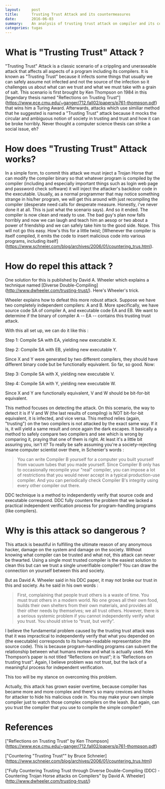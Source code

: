 ```yaml
---
layout:     post
title:      Trusting Trust Attack and its countermeasures
date:       2016-06-03
summary:    An analysis of trusting trust attack on compiler and its coutermeasures
categories: tugas
---
```


# What is "Trusting Trust" Attack ?

"Trusting Trust" Attack is a classic scenario of a crippling and uneraseable attack that affects all aspects of a program including its compilers. It is known as "Trusting Trust" because it infects some things that usually we can safely assume not infected and not the source of the infection so it challenges us about what can we trust and what we must take with a grain of salt. This scenario is first brought by Ken Thompson on 1984 in this [legendary thesis named "Reflections on Trusting Trust"] (https://www.ece.cmu.edu/~ganger/712.fall02/papers/p761-thompson.pdf) that wins him a Turing Award. Afterwards, attacks which use similiar method that he suggested is named a "Trusting Trust" attack because it mocks the circular and ambiguous notion of society in trusting and trust and how it can be broke horribly. Never thought a computer science thesis can strike a social issue, eh?

# How does "Trusting Trust" Attack works?

In a simple form, to commit this attack we must inject a Trojan Horse that can modify the compiler binary so that whatever program is compiled by the compiler (including and especially important things such as login web page and password check software) it will inject the attacker's backdoor code in the executable.
Usually, as a normal programmer that may notice something strange in his/her program, we will get this around with just recompiling the compiler (desperate need calls for desperate measure. Honestly, i've never done it at all. This is just what the scenario says). And so it ended. The compiler is now clean and ready to use. The bad guy's plan now falls horribly and now we can laugh and teach him an aesop or two about a power of friendship and we can safely take him to the good side. Nope. This will not go this easy.
How's this for a little twist; [Whenever the compiler is itself compiled, it emits the code to insert malicious code into various programs, including itself] (https://www.schneier.com/blog/archives/2006/01/countering_trus.html). 

# How do repel this attack ?

One solution for this is published by David A. Wheeler which explains a technique named [Diverse Double-Compiling] (http://www.dwheeler.com/trusting-trust/). Here's Wheeler's trick.

Wheeler explains how to defeat this more robust attack. Suppose we have two completely independent compilers: A and B. More specifically, we have source code SA of compiler A, and executable code EA and EB. We want to determine if the binary of compiler A -- EA -- contains this trusting trust attack.

With this all set up, we can do it like this :

Step 1: Compile SA with EA, yielding new executable X.

Step 2: Compile SA with EB, yielding new executable Y.

Since X and Y were generated by two different compilers, they should have different binary code but be functionally equivalent. So far, so good. Now:

Step 3: Compile SA with X, yielding new executable V.

Step 4: Compile SA with Y, yielding new executable W.

Since X and Y are functionally equivalent, V and W should be bit-for-bit equivalent.

This method focuses on detecting the attack. On this scenario, the way to detect it is if V and W (the last results of compilng) is NOT bit-for-bit equivalent, it is infected, and vice versa.
This method relies (again, "trusting") on the two compilers is not attacked by the exact same way. If it is, it will yield a same result and once again the dark escapes. It basically a method to safely compare two compilers and see which is wrong by comparing it, praying that one of them is right. At least it's a little bit assuring you, isn't it? To really be safe assuming you're a society-rejecting insane computer scientist over there, in Schenier's words :

>  You can write Compiler B yourself for a computer you built yourself from vacuum tubes that you made yourself. Since Compiler B only has to occasionally recompile your "real" compiler, you can impose a lot of restrictions that you would never accept in a typical production-use compiler. And you can periodically check Compiler B's integrity using every other compiler out there. 

DDC technique is a method to independently verify that source code and executable correspond. DDC fully counters the problem that we lacked a practical independent verification process for program-handling programs (like compilers).

# Why is this attack so dangerous ?

This attack is beautiful in fulfilling the ultimate reason of any anonymous hacker, damage on the system and damage on the society. Without knowing what compiler can be trusted and what not, this attack can never be thwarted. Using a single most trusted compiler is the easiest solution to clean this but can we trust a single unverifiable compiler? You can draw the connection on yourself between this and society. 

But as David A. Wheeler said in his DDC paper, it may not broke our trust in this and society. As he said in his own words :
>First, complaining that people trust others is a waste of time. You must trust others in a modern world. No one grows all their own food, builds their own shelters from their own materials, and provides all their other needs by themselves; we all trust others. However, there is a serious systemic problem if you cannot independently verify what you trust. You should strive to “trust, but verify”.

I believe the fundamental problem caused by the trusting trust attack was that it was impractical to independently verify that what you depended on (the executable) corresponds to its human-readable representation (the source code). This is because program-handling programs can subvert the relationship between what humans review and what is actually used. Ken Thompson’s paper is not titled “Reflections on trust”; it is “Reflections on trusting trust”. Again, I believe problem was not trust, but the lack of a meaningful process for independent verification.

This too will be my stance on overcoming this problem.

Actually, this attack has grown easier overtime, because compiler has became more and more complex and there's so many crevices and holes for attacker to hide his malicious code in. You may make your own simple compiler just to watch those complex compilers on the leash. But again, can you trust the compiler that you use to compile the simple compiler?

# References

["Reflections on Trusting Trust" by Ken Thompson] (https://www.ece.cmu.edu/~ganger/712.fall02/papers/p761-thompson.pdf)

["Countering "Trusting Trust"" by Bruce Schneier] (https://www.schneier.com/blog/archives/2006/01/countering_trus.html)

["Fully Countering Trusting Trust through Diverse Double-Compiling (DDC) - Countering Trojan Horse attacks on Compilers" by David A. Wheeler] (http://www.dwheeler.com/trusting-trust/)